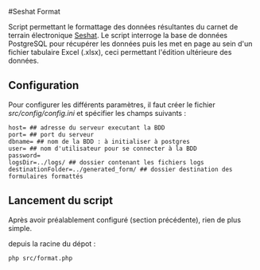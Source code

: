 #Seshat Format

Script permettant le formattage des données résultantes du carnet de terrain électronique [Seshat](https://github.com/arnouldpy/seshat).
Le script interroge la base de données PostgreSQL pour récupérer les données puis les met en page au sein
d'un fichier tabulaire Excel (.xlsx), ceci permettant l'édition ultérieure des données.

## Configuration

Pour configurer les différents paramètres, il faut créer le fichier *src/config/config.ini* et spécifier
les champs suivants :

````
host= ## adresse du serveur executant la BDD
port= ## port du serveur
dbname= ## nom de la BDD : à initialiser à postgres
user= ## nom d'utilisateur pour se connecter à la BDD
password=
logsDir=../logs/ ## dossier contenant les fichiers logs
destinationFolder=../generated_form/ ## dossier destination des formulaires formattés
````

## Lancement du script

Après avoir préalablement configuré (section précédente), rien de plus simple.

depuis la racine du dépot :

```
php src/format.php
```
